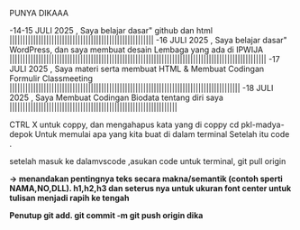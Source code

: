 PUNYA DIKAAA

-14-15 JULI 2025 , Saya belajar dasar" github dan html
|||||||||||||||||||||||||||||||||||||||||||||||||||||||
-16 JULI 2025 , Saya belajar dasar" WordPress, dan saya membuat desain Lembaga yang ada di IPWIJA
||||||||||||||||||||||||||||||||||||||||||||||||||||||||||||||||||||||||||||||||||||||||||||||||||
-17 JULI 2025 , Saya materi serta membuat HTML & Membuat Codingan Formulir Classmeeting
||||||||||||||||||||||||||||||||||||||||||||||||||||||||||||||||||||||||||||||||||||||||
-18 JULI 2025 , Saya Membuat Codingan Biodata tentang diri saya
||||||||||||||||||||||||||||||||||||||||||||||||||||||||||||||||


CTRL X untuk coppy, dan mengahapus kata yang di coppy
cd pkl-madya-depok Untuk memulai apa yang kita buat di dalam terminal
Setelah itu code .

setelah masuk ke dalamvscode
,asukan code untuk  terminal, git pull origin

<strong> → menandakan pentingnya teks secara makna/semantik (contoh sperti NAMA,NO,DLL).
 h1,h2,h3 dan seterus nya untuk ukuran font
center untuk tulisan menjadi rapih ke tengah


Penutup
git add.
git commit -m
git push origin dika
